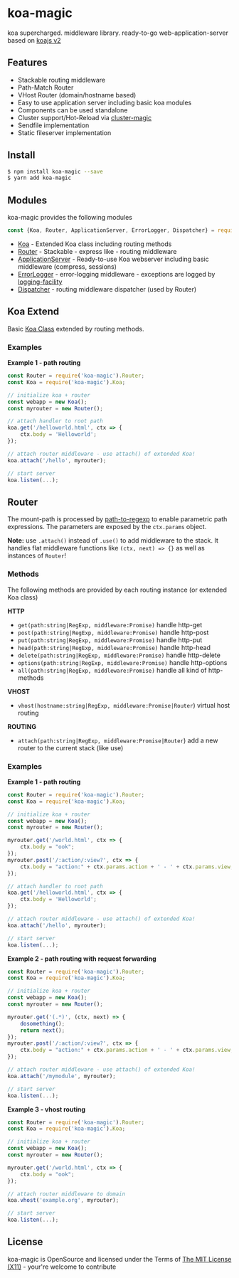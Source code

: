 koa-magic
=========================================

koa supercharged. middleware library. ready-to-go web-application-server based on [koajs v2](https://github.com/koajs/koa)

## Features ##

* Stackable routing middleware 
* Path-Match Router
* VHost Router (domain/hostname based)
* Easy to use application server including basic koa modules
* Components can be used standalone
* Cluster support/Hot-Reload via [cluster-magic](https://github.com/AndiDittrich/Node.cluster-magic)
* Sendfile implementation
* Static fileserver implementation

## Install ##

```bash
$ npm install koa-magic --save
$ yarn add koa-magic
```

## Modules ##

koa-magic provides the following modules

```js
const {Koa, Router, ApplicationServer, ErrorLogger, Dispatcher} = require('koa-magic');
```

* [Koa](docs/koa.md) - Extended Koa class including routing methods
* [Router](docs/router.md) - Stackable - express like - routing middleware
* [ApplicationServer](docs/application-server.md) - Ready-to-use Koa webserver including basic middleware (compress, sessions) 
* [ErrorLogger](docs/error-logger.md) - error-logging middleware - exceptions are logged by [logging-facility](https://www.npmjs.com/package/logging-facility)
* [Dispatcher](docs/dispatcher.md) - routing middleware dispatcher (used by Router)

## Koa Extend ##

Basic [Koa Class](https://github.com/koajs/koa/blob/master/lib/application.js) extended by routing methods.

### Examples ###

**Example 1 - path routing**
```js
const Router = require('koa-magic').Router;
const Koa = require('koa-magic').Koa;

// initialize koa + router
const webapp = new Koa();
const myrouter = new Router();

// attach handler to root path
koa.get('/helloworld.html', ctx => {
    ctx.body = 'Helloworld';
});

// attach router middleware - use attach() of extended Koa!
koa.attach('/hello', myrouter);

// start server
koa.listen(...);
```

## Router ##

The mount-path is processed by [path-to-regexp](https://github.com/pillarjs/path-to-regexp) to enable parametric path expressions. The parameters are exposed by the `ctx.params` object.

**Note:** use `.attach()` instead of `.use()` to add middleware to the stack. It handles flat middleware functions like `(ctx, next) => {}` as well as instances of `Router`!

### Methods ##

The following methods are provided by each routing instance (or extended Koa class)

**HTTP**

* `get(path:string|RegExp, middleware:Promise)` handle http-get
* `post(path:string|RegExp, middleware:Promise)` handle http-post
* `put(path:string|RegExp, middleware:Promise)` handle http-put
* `head(path:string|RegExp, middleware:Promise)` handle http-head
* `delete(path:string|RegExp, middleware:Promise)` handle http-delete
* `options(path:string|RegExp, middleware:Promise)` handle http-options
* `all(path:string|RegExp, middleware:Promise)` handle all kind of http-methods

**VHOST**

* `vhost(hostname:string|RegExp, middleware:Promise|Router`) virtual host routing

**ROUTING**

* `attach(path:string|RegExp, middleware:Promise|Router`) add a new router to the current stack (like use)

### Examples ###

**Example 1 - path routing**
```js
const Router = require('koa-magic').Router;
const Koa = require('koa-magic').Koa;

// initialize koa + router
const webapp = new Koa();
const myrouter = new Router();

myrouter.get('/world.html', ctx => {
    ctx.body = "ook";
});
myrouter.post('/:action/:view?', ctx => {
    ctx.body = "action:" + ctx.params.action + ' - ' + ctx.params.view;
});

// attach handler to root path
koa.get('/helloworld.html', ctx => {
    ctx.body = 'Helloworld';
});

// attach router middleware - use attach() of extended Koa!
koa.attach('/hello', myrouter);

// start server
koa.listen(...);
```

**Example 2 - path routing with request forwarding**
```js
const Router = require('koa-magic').Router;
const Koa = require('koa-magic').Koa;

// initialize koa + router
const webapp = new Koa();
const myrouter = new Router();

myrouter.get('(.*)', (ctx, next) => {
    dosomething();
    return next();
});
myrouter.post('/:action/:view?', ctx => {
    ctx.body = "action:" + ctx.params.action + ' - ' + ctx.params.view;
});

// attach router middleware - use attach() of extended Koa!
koa.attach('/mymodule', myrouter);

// start server
koa.listen(...);
```

**Example 3 - vhost routing**
```js
const Router = require('koa-magic').Router;
const Koa = require('koa-magic').Koa;

// initialize koa + router
const webapp = new Koa();
const myrouter = new Router();

myrouter.get('/world.html', ctx => {
    ctx.body = "ook";
});

// attach router middleware to domain
koa.vhost('example.org', myrouter);

// start server
koa.listen(...);
```

## License ##
koa-magic is OpenSource and licensed under the Terms of [The MIT License (X11)](http://opensource.org/licenses/MIT) - your're welcome to contribute
